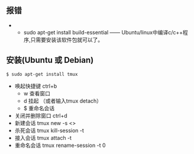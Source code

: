 ## 报错
- - sudo apt-get install build-essential —— Ubuntu/linux中编译c/c++程序,只需要安装该软件包就可以了。 

## 安装(Ubuntu 或 Debian)
`$ sudo apt-get install tmux`

- 唤起快捷键 ctrl+b
    - w 查看窗口
    - d 挂起 （或者输入tmux detach）
    - $ 重命名会话
- 关闭并删除窗口 ctrl+d
- 新建会话 tmux new -s <<session-name>>
-   杀死会话  tmux kill-session -t <session-name-or-number>
-   接入会话  tmux attach -t <session-name-or-number>
-   重命名会话 tmux rename-session -t 0 <new-name>

